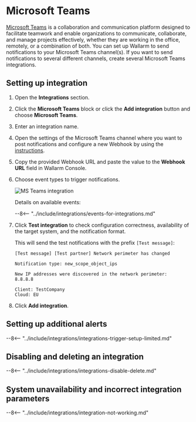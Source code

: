 # Microsoft Teams

[Microsoft Teams](https://www.microsoft.com/en-us/microsoft-teams/group-chat-software) is a collaboration and communication platform designed to facilitate teamwork and enable organizations to communicate, collaborate, and manage projects effectively, whether they are working in the office, remotely, or a combination of both. You can set up Wallarm to send notifications to your Microsoft Teams channel(s). If you want to send notifications to several different channels, create several Microsoft Teams integrations.

## Setting up integration

1. Open the **Integrations** section.
1. Click the **Microsoft Teams** block or click the **Add integration** button and choose **Microsoft Teams**.
1. Enter an integration name.
1. Open the settings of the Microsoft Teams channel where you want to post notifications and configure a new Webhook by using the [instructions](https://docs.microsoft.com/en-us/microsoftteams/platform/webhooks-and-connectors/how-to/add-incoming-webhook).
1. Copy the provided Webhook URL and paste the value to the **Webhook URL** field in Wallarm Console.
1. Choose event types to trigger notifications.

      ![MS Teams integration](../../../images/user-guides/settings/integrations/add-ms-teams-integration.png)
    
      Details on available events:
      
      --8<-- "../include/integrations/events-for-integrations.md"

1. Click **Test integration** to check configuration correctness, availability of the target system, and the notification format.

      This will send the test notifications with the prefix `[Test message]`:

      ```
      [Test message] [Test partner] Network perimeter has changed

      Notification type: new_scope_object_ips

      New IP addresses were discovered in the network perimeter:
      8.8.8.8

      Client: TestCompany
      Cloud: EU
      ```

1. Click **Add integration**.

## Setting up additional alerts

--8<-- "../include/integrations/integrations-trigger-setup-limited.md"

## Disabling and deleting an integration

--8<-- "../include/integrations/integrations-disable-delete.md"

## System unavailability and incorrect integration parameters

--8<-- "../include/integrations/integration-not-working.md"
